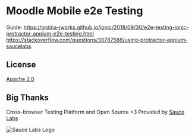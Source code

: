 Moodle Mobile e2e Testing
=================

Guide:
https://ordina-jworks.github.io/ionic/2018/09/30/e2e-testing-ionic-protractor-appium-e2e-testing.html
https://stackoverflow.com/questions/30787588/using-protractor-appium-saucelabs



License
-------

[Apache 2.0](http://www.apache.org/licenses/LICENSE-2.0)

Big Thanks
-----------

Cross-browser Testing Platform and Open Source <3 Provided by [Sauce Labs](https://saucelabs.com)

![Sauce Labs Logo](https://user-images.githubusercontent.com/557037/43443976-d88d5a78-94a2-11e8-8915-9f06521423dd.png)